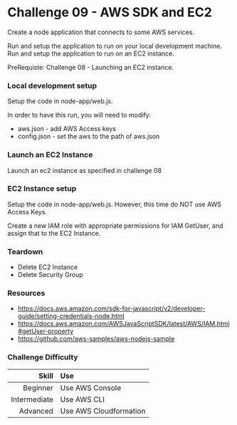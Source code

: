 Challenge 09 - AWS SDK and EC2
==================

Create a node application that connects to some AWS services.

Run and setup the application to run on your local development machine.
Run and setup the application to run on an EC2 instance.

PreRequiste: Challenge 08 - Launching an EC2 instance.


### Local development setup

Setup the code in node-app/web.js.  

In order to have this run, you will need to modify:
* aws.json - add AWS Access keys
* config.json - set the aws to the path of aws.json


### Launch an EC2 Instance

Launch an ec2 instance as specified in challenge 08


### EC2 Instance setup 

Setup the code in node-app/web.js.  However, this time do NOT use AWS Access Keys.  

Create a new IAM role with appropriate permissions for IAM GetUser, and assign that to the EC2 Instance.


### Teardown
* Delete EC2 Instance
* Delete Security Group


### Resources
* https://docs.aws.amazon.com/sdk-for-javascript/v2/developer-guide/setting-credentials-node.html
* https://docs.aws.amazon.com/AWSJavaScriptSDK/latest/AWS/IAM.html#getUser-property
* https://github.com/aws-samples/aws-nodejs-sample



### Challenge Difficulty 
Skill | Use
---:|:---
Beginner | Use AWS Console
Intermediate | Use AWS CLI
Advanced | Use AWS Cloudformation





